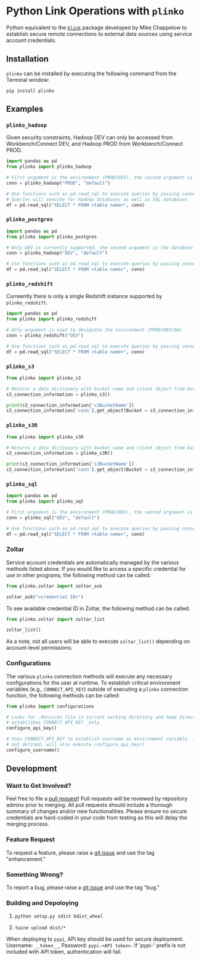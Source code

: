 # Python Link Operations with `plinko`

Python equivalent to the [`klink`](https://github.com/mikechappelow/klink.git) package developed by Mike Chappelow to establish secure remote connections to external data sources using service account credentials.

## Installation

`plinko` can be installed by executing the following command from the Terminal window:

`pip install plinko`

## Examples

### `plinko_hadoop`

Given security constraints, Hadoop DEV can only be accessed from Workbench/Connect DEV, and Hadoop PROD from Workbench/Connect PROD.

```python
import pandas as pd
from plinko import plinko_hadoop

# First argument is the environment (PROD/DEV), the second argument is the schema
conn = plinko_hadoop("PROD", "default")

# Use functions such as pd.read_sql to execute queries by passing connection object
# Queries will execute for Hadoop databases as well as SQL databases
df = pd.read_sql("SELECT * FROM <table name>", conn)
```

### `plinko_postgres`

```python
import pandas as pd
from plinko import plinko_postgres

# Only DEV is currently supported, the second argument is the database
conn = plinko_hadoop("DEV", "default")

# Use functions such as pd.read_sql to execute queries by passing connection object
df = pd.read_sql("SELECT * FROM <table name>", conn)
```

### `plinko_redshift`

Curreently there is only a single Redshift instance supported by `plinko_redshift`.

```python
import pandas as pd
from plinko import plinko_redshift

# Only argument is used to designate the environment (PROD/DEV/QA)
conn = plinko_redshift("DEV")

# Use functions such as pd.read_sql to execute queries by passing connection object
df = pd.read_sql("SELECT * FROM <table name>", conn)
```

### `plinko_s3`

```python
from plinko import plinko_s3

# Returns a data dictionary with bucket name and client object from boto3 library
s3_connection_information = plinko_s3()

print(s3_connection_information['s3BucketName'])
s3_connection_information['conn'].get_object(Bucket = s3_connection_information['s3BucketName'], Key = '<name of object in S3>')
```

### `plinko_s3R`

```python
from plinko import plinko_s3R

# Returns a data dictionary with bucket name and client object from boto3 library
s3_connection_information = plinko_s3R()

print(s3_connection_information['s3BucketName'])
s3_connection_information['conn'].get_object(Bucket = s3_connection_information['s3BucketName'], Key = '<name of object in S3>')
```

### `plinko_sql`

```python
import pandas as pd
from plinko import plinko_sql

# First argument is the environment (PROD/DEV), the second argument is the database
conn = plinko_sql("DEV", "default")

# Use functions such as pd.read_sql to execute queries by passing connection object
df = pd.read_sql("SELECT * FROM <table name>", conn)
```

### Zoltar

Service account credentials are automatically managed by the various methods listed above. If you would like to access a specific credential for use in other programs, the following method can be called:

```python
from plinko.zoltar import zoltar_ask

zoltar_ask("<credential ID>")
```

To see available credential ID in Zoltar, the following method can be called:

```python
from plinko.zoltar import zoltar_list

zoltar_list()
```

As a note, not all users will be able to execute `zoltar_list()` depending on account-level permissions.

### Configurations

The various `plinko` connection methods will execute any necessary configurations for the user at runtime. To establish critical environment variables (e.g., `CONNECT_API_KEY`) outside of executing a `plinko` connection function, the following methods can be called:

```python
from plinko import configurations

# Looks for .Renviron file in current working directory and home directory,
# establishes CONNECT_API_KEY _only_
configure_api_key()

# Uses CONNECT_API_KEY to establish username as environment variable. If CONNECT_API_KEY
# not defined, will also execute configure_api_key()
configure_username()
```

## Development

### Want to Get Involved?

Feel free to file a [pull request](https://github.com/kelloggcompany/plinko/pulls)! Pull requests will be reviewed by repository admins prior to merging. All pull requests should include a thorough summary of changes and/or new functionalities. Please ensure no secure credentials are hard-coded in your code from testing as this will delay the merging process.

### Feature Request

To request a feature, please raise a [git issue](https://github.com/kelloggcompany/plinko/issues) and use the tag "enhancement."

### Something Wrong?

To report a bug, please raise a [git issue](https://github.com/kelloggcompany/plinko/issues) and use the tag "bug."

### Building and Depoloying

1. `python setup.py sdist bdist_wheel`   

2. `twine upload dist/*`

When deploying to `pypi`, API key should be used for secure deployment. Username: `__token__`, Password: `pypi-<API token>`. If 'pypi-' prefix is not included with API token, authentication will fail.
